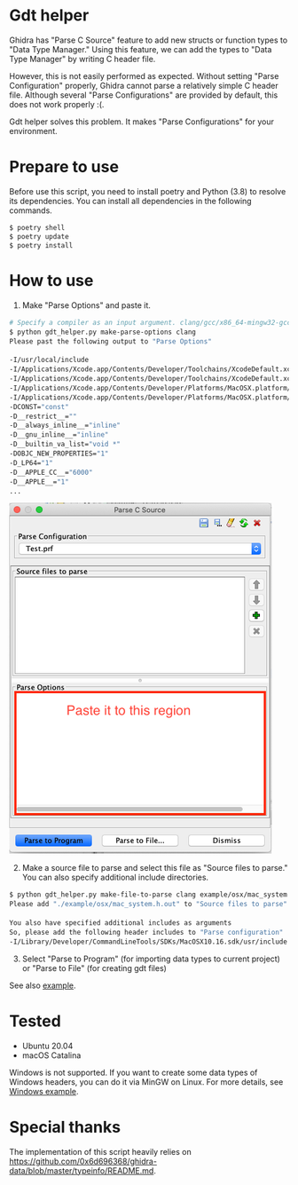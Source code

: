 # Gdt helper

Ghidra has "Parse C Source" feature to add new structs or function types to "Data Type Manager."
Using this feature, we can add the types to "Data Type Manager" by writing C header file.

However, this is not easily performed as expected.
Without setting "Parse Configuration" properly, Ghidra cannot parse a relatively simple C header file.
Although several "Parse Configurations" are provided by default, this does not work properly :(.

Gdt helper solves this problem. It makes "Parse Configurations" for your environment.

# Prepare to use

Before use this script, you need to install poetry and Python (3.8) to resolve its dependencies.
You can install all dependencies in the following commands.

```
$ poetry shell
$ poetry update
$ poetry install
```

# How to use

1. Make "Parse Options" and paste it.

```bash
# Specify a compiler as an input argument. clang/gcc/x86_64-mingw32-gcc/i686-mingw32-gcc are supported.
$ python gdt_helper.py make-parse-options clang
Please past the following output to "Parse Options"

-I/usr/local/include
-I/Applications/Xcode.app/Contents/Developer/Toolchains/XcodeDefault.xctoolchain/usr/lib/clang/11.0.0/include
-I/Applications/Xcode.app/Contents/Developer/Toolchains/XcodeDefault.xctoolchain/usr/include
-I/Applications/Xcode.app/Contents/Developer/Platforms/MacOSX.platform/Developer/SDKs/MacOSX.sdk/usr/include
-I/Applications/Xcode.app/Contents/Developer/Platforms/MacOSX.platform/Developer/SDKs/MacOSX.sdk/System/Library/Frameworks (framework directory)
-DCONST="const"
-D__restrict__=""
-D__always_inline__="inline"
-D__gnu_inline__="inline"
-D__builtin_va_list="void *"
-DOBJC_NEW_PROPERTIES="1"
-D_LP64="1"
-D__APPLE_CC__="6000"
-D__APPLE__="1"
...
```

![Parse Options](./assets/parse_options.png)

2. Make a source file to parse and select this file as "Source files to parse." You can also specify additional include directories.

```bash
$ python gdt_helper.py make-file-to-parse clang example/osx/mac_system.h --additional-includes /Library/Developer/CommandLineTools/SDKs/MacOSX10.16.sdk/usr/include
Please add "./example/osx/mac_system.h.out" to "Source files to parse"

You also have specified additional includes as arguments
So, please add the following header includes to "Parse configuration"
-I/Library/Developer/CommandLineTools/SDKs/MacOSX10.16.sdk/usr/include
```

3. Select "Parse to Program" (for importing data types to current project) or "Parse to File" (for creating gdt files)

See also [example](./example/README.md).

# Tested

- Ubuntu 20.04
- macOS Catalina

Windows is not supported. If you want to create some data types of Windows headers, you can do it via MinGW on Linux.
For more details, see [Windows example](./example/README.md).

# Special thanks

The implementation of this script heavily relies on https://github.com/0x6d696368/ghidra-data/blob/master/typeinfo/README.md.
